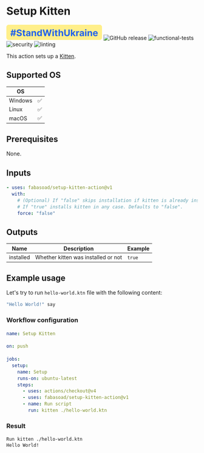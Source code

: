 # Setup Kitten

[![Stand With Ukraine](https://raw.githubusercontent.com/vshymanskyy/StandWithUkraine/main/badges/StandWithUkraine.svg)](https://stand-with-ukraine.pp.ua)
![GitHub release](https://img.shields.io/github/v/release/fabasoad/setup-kitten-action?include_prereleases)
![functional-tests](https://github.com/fabasoad/setup-kitten-action/actions/workflows/functional-tests.yml/badge.svg)
![security](https://github.com/fabasoad/setup-kitten-action/actions/workflows/security.yml/badge.svg)
![linting](https://github.com/fabasoad/setup-kitten-action/actions/workflows/linting.yml/badge.svg)

This action sets up a [Kitten](http://kittenlang.org/).

## Supported OS

<!-- prettier-ignore-start -->
| OS      |                    |
|---------|--------------------|
| Windows | :white_check_mark: |
| Linux   | :white_check_mark: |
| macOS   | :white_check_mark: |
<!-- prettier-ignore-end -->

## Prerequisites

None.

## Inputs

```yaml
- uses: fabasoad/setup-kitten-action@v1
  with:
    # (Optional) If "false" skips installation if kitten is already installed.
    # If "true" installs kitten in any case. Defaults to "false".
    force: "false"
```

## Outputs

<!-- prettier-ignore-start -->
| Name      | Description                         | Example |
|-----------|-------------------------------------|---------|
| installed | Whether kitten was installed or not | `true`  |
<!-- prettier-ignore-end -->

## Example usage

Let's try to run `hello-world.ktn` file with the following content:

```haskell
"Hello World!" say
```

### Workflow configuration

```yaml
name: Setup Kitten

on: push

jobs:
  setup:
    name: Setup
    runs-on: ubuntu-latest
    steps:
      - uses: actions/checkout@v4
      - uses: fabasoad/setup-kitten-action@v1
      - name: Run script
        run: kitten ./hello-world.ktn
```

### Result

```shell
Run kitten ./hello-world.ktn
Hello World!
```
